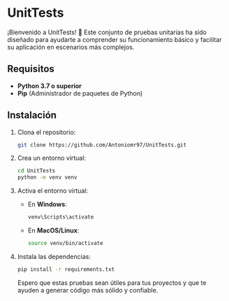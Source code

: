 # UnitTests

¡Bienvenido a UnitTests! 🚀
Este conjunto de pruebas unitarias ha sido diseñado para ayudarte a comprender su funcionamiento básico y facilitar su aplicación en escenarios más complejos.

## Requisitos

- **Python 3.7 o superior**
- **Pip** (Administrador de paquetes de Python)

## Instalación

1. Clona el repositorio:
   ```bash
   git clone https://github.com/Antoniomr97/UnitTests.git
   ```
2. Crea un entorno virtual:

   ```bash
   cd UnitTests
   python -m venv venv

   ```

3. Activa el entorno virtual:

   - En **Windows**:
     ```bash
     venv\Scripts\activate
     ```
   - En **MacOS/Linux**:
     ```bash
     source venv/bin/activate
     ```

4. Instala las dependencias:

   ```bash
   pip install -r requirements.txt

   ```

   Espero que estas pruebas sean útiles para tus proyectos y que te ayuden a generar código más sólido y confiable.
